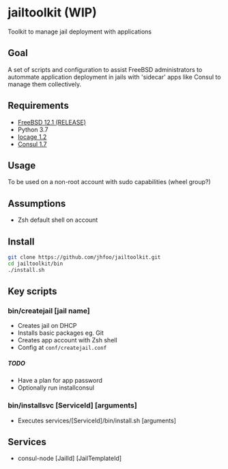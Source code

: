 # jailtoolkit (WIP)
Toolkit to manage jail deployment with applications

## Goal
A set of scripts and configuration to assist FreeBSD administrators to autommate application deployment in jails with 'sidecar' apps like Consul to manage them collectively.

## Requirements
- [FreeBSD 12.1 (RELEASE)](https://www.freebsd.org/where.html)
- Python 3.7
- [Iocage 1.2](https://github.com/iocage/iocage)
- [Consul 1.7](https://www.consul.io/)

## Usage
To be used on a non-root account with sudo capabilities (wheel group?)

## Assumptions
- Zsh default shell on account

## Install
~~~sh
git clone https://github.com/jhfoo/jailtoolkit.git
cd jailtoolkit/bin
./install.sh
~~~

## Key scripts
### bin/createjail [jail name]
- Creates jail on DHCP
- Installs basic packages eg. Git
- Creates app account with Zsh shell
- Config at `conf/createjail.conf`

##### TODO
- Have a plan for app password
- Optionally run installconsul

### bin/installsvc [ServiceId] [arguments]
- Executes services/[ServiceId]/bin/install.sh [arguments]

## Services
- consul-node [JailId] [JailTemplateId]
